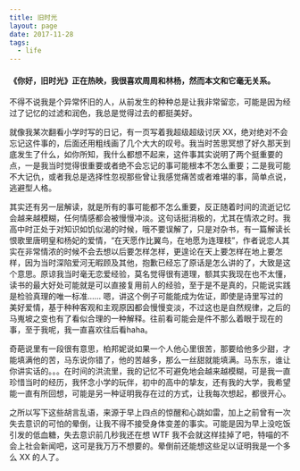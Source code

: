 ```yaml
---
title: 旧时光
layout: page
date: 2017-11-28
tags:
  - life
---
```


#### 《你好，旧时光》正在热映，我很喜欢周周和林杨，然而本文和它毫无关系。

不得不说我是个异常怀旧的人，从前发生的种种总是让我非常留恋，可能是因为经过了记忆的过滤和润色，我总是觉得过去的都挺美好。

就像我某次翻看小学时写的日记，有一页写着我超级超级讨厌 XX，绝对绝对不会忘记这件事的，后面还用粗线画了几个大大的叹号。我当时苦思冥想了好久那天到底发生了什么，如你所知，我什么都想不起来，这件事其实说明了两个挺重要的点，一是我当时觉得很重要或者绝不会忘记的事可能根本不怎么重要；二是我可能不大记仇，或者我总是选择性忽视那些曾让我感觉痛苦或者难堪的事，简单点说，逃避型人格。

<!--more-->

其实还有另一层解读，就是所有的事可能都不怎么重要，反正随着时间的流逝记忆会越来越模糊，任何情感都会被慢慢冲淡。这句话挺消极的，尤其在情浓之时。我高中时正处于对知识如饥似渴的时候，哦不要误解了，只是对杂书，有一篇解读长恨歌里唐明皇和杨妃的爱情，“在天愿作比翼鸟，在地愿为连理枝”，作者说恋人其实在非常情浓的时候不会去想以后要怎样怎样，更遑论在天上要怎样在地上要怎样，因为当时深陷爱河无暇顾及其他，抱歉已经忘了原话是怎么讲的了，大致是这个意思。原谅我当时毫无恋爱经验，莫名觉得很有道理，额其实我现在也不太懂，读书的最大好处可能就是可以直接复用前人的经验，至于是不是真的，只能说实践是检验真理的唯一标准…… 嗯，讲这个例子可能能成为佐证，即使是诗里写过的美好爱情，基于种种客观和主观原因都会慢慢变淡，不过这也是自然规律，之后的马嵬坡之变也有了看似合理的一种解释。往前看可能会是件不那么着眼于现在的事，至于我呢，我一直喜欢往后看haha。

奇葩说里有一段很有意思，柏邦妮说如果一个人他心里很苦，那要给他多少甜，才能填满他的苦，马东说你错了，他的苦越多，那么一丝甜就能填满。马东东，谁让你讲实话的。。。在时间的洪流里，我的记忆不可避免地会越来越模糊，可是我一直珍惜当时的经历，我怀念小学的玩伴，初中的高中的挚友，还有我的大学，我希望能一直有所回想，可能是另一种证明我存在过的方式，让我每次想起，都很开心。

之所以写下这些胡言乱语，来源于早上四点的惊醒和心跳如雷，加上之前曾有一次失去意识的可怕的晕倒，让我不得不接受身体变差的事实。可能是因为早上没吃饭引发的低血糖，失去意识前几秒我还在想 WTF 我不会就这样挂掉了吧，特喵的不会上社会新闻吧，这可是我万万不想要的。晕倒前还能想这些足以证明我是一个多么 XX 的人了。

